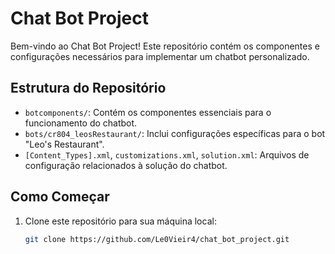 # Chat Bot Project

Bem-vindo ao Chat Bot Project! Este repositório contém os componentes e configurações necessários para implementar um chatbot personalizado.

## Estrutura do Repositório

- `botcomponents/`: Contém os componentes essenciais para o funcionamento do chatbot.
- `bots/cr804_leosRestaurant/`: Inclui configurações específicas para o bot "Leo's Restaurant".
- `[Content_Types].xml`, `customizations.xml`, `solution.xml`: Arquivos de configuração relacionados à solução do chatbot.

## Como Começar

1. Clone este repositório para sua máquina local:
   ```bash
   git clone https://github.com/Le0Vieir4/chat_bot_project.git
